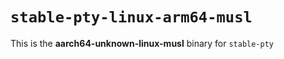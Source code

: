 # `stable-pty-linux-arm64-musl`

This is the **aarch64-unknown-linux-musl** binary for `stable-pty`

